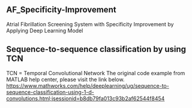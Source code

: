 ## AF_Specificity-Improvement
Atrial Fibrillation Screening System with Specificity Improvement by Applying Deep Learning Model

## Sequence-to-sequence classification by using TCN
TCN = Temporal Convolutional Network
The original code example from MATLAB help center, please visit the link below.
https://www.mathworks.com/help/deeplearning/ug/sequence-to-sequence-classification-using-1-d-convolutions.html;jsessionid=b8db79fa013c93b2af62544f8454
